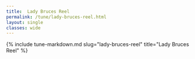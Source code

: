```yaml
---
title:  Lady Bruces Reel
permalink: /tune/lady-bruces-reel.html
layout: single
classes: wide
---
```

{% include tune-markdown.md slug="lady-bruces-reel" title="Lady Bruces Reel" %}
